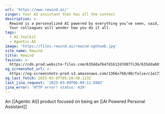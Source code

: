 ```yaml
---
url: 'https://www.rewind.ai/'
zinger: Your AI assistant that has all the context
description: >-
  Rewind is a personalized AI powered by everything you’ve seen, said, or heard.
  Your colleagues will wonder how you do it all.
tags:
  - AI-Toolkit
  - Agentic-AI
image: 'https://files.rewind.ai/rewind-ogthumb.jpg'
site_name: Rewind
title: Rewind
favicon: >-
  https://cdn.prod.website-files.com/635dda7647d1612d7d877c36/635dda88f95dcc46102a401e_Favicon.png
og_screenshot_url: >-
  https://og-screenshots-prod.s3.amazonaws.com/1366x768/80/false/c1e177c654aacd0bbacea62442b9804852f1d01e65c7996696162ffca5a1c365.jpeg
og_last_fetch: 2025-03-07T05:20:40.123Z
last_jina_request: '2025-03-09T06:09:12.890Z'
jina_error: 'HTTP error! status: 429'
---
```

An [[Agentic AI]] product focused on being an [[AI Powered Personal Assistant]]


